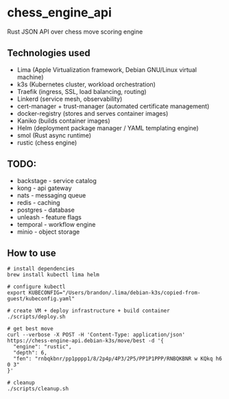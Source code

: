 # chess_engine_api

Rust JSON API over chess move scoring engine

## Technologies used

- Lima (Apple Virtualization framework, Debian GNU/Linux virtual machine)
- k3s (Kubernetes cluster, workload orchestration)
- Traefik (ingress, SSL, load balancing, routing)
- Linkerd (service mesh, observability)
- cert-manager + trust-manager (automated certificate management)
- docker-registry (stores and serves container images)
- Kaniko (builds container images)
- Helm (deployment package manager / YAML templating engine)
- smol (Rust async runtime)
- rustic (chess engine)

## TODO:

* backstage - service catalog
* kong - api gateway
* nats - messaging queue
* redis - caching
* postgres - database
* unleash - feature flags
* temporal - workflow engine
* minio - object storage

## How to use

```shell
# install dependencies
brew install kubectl lima helm

# configure kubectl
export KUBECONFIG="/Users/brandon/.lima/debian-k3s/copied-from-guest/kubeconfig.yaml"

# create VM + deploy infrastructure + build container
./scripts/deploy.sh

# get best move
curl --verbose -X POST -H 'Content-Type: application/json' https://chess-engine-api.debian-k3s/move/best -d '{
  "engine": "rustic",
  "depth": 6,
  "fen": "rnbqkbnr/pp1pppp1/8/2p4p/4P3/2P5/PP1P1PPP/RNBQKBNR w KQkq h6 0 3"
}'

# cleanup
./scripts/cleanup.sh
```
